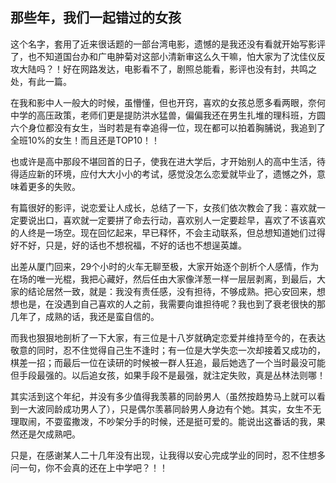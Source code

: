 ## 那些年，我们一起错过的女孩 ##

这个名字，套用了近来很话题的一部台湾电影，遗憾的是我还没有看就开始写影评了，也不知道国台办和广电肿菊对这部小清新审这么久干嘛，怕大家为了沈佳仪反攻大陆吗？！好在网路发达，电影看不了，剧照总能看，影评也没有封，共鸣之处，有此一篇。

在我和影中人一般大的时候，虽懵懂，但也开窍，喜欢的女孩总愿多看两眼，奈何中学的高压政策，老师们更是提防洪水猛兽，偏偏我还在男生扎堆的理科班，方圆六个身位都没有女生，当时若是有幸追得一位，现在都可以拍着胸脯说，我追到了全班10%的女生！而且还是TOP10！！

也或许是高中那段不堪回首的日子，使我在进大学后，才开始别人的高中生活，待得适应新的环境，应付大大小小的考试，感觉没怎么恋爱就毕业了，遗憾之外，意味着更多的失败。

有篇很好的影评，说恋爱让人成长，总结了一下，女孩们依次教会了我：喜欢就一定要说出口，喜欢就一定要拼了命去行动，喜欢别人一定要趁早，喜欢了不该喜欢的人终是一场空。现在回忆起来，早已释怀，不会主动联系，但总想知道她们过得好不好，只是，好的话也不想祝福，不好的话也不想逞英雄。

出差从厦门回来，29个小时的火车无聊至极，大家开始逐个剖析个人感情，作为在场的唯一光棍，我把心藏好，然后任由大家像洋葱一样一层层剥离，到最后，大家的结论居然一致，就是：我没有责任感，没有担待，不够成熟。把心安回来，想想也是，在没遇到自己喜欢的人之前，我需要向谁担待呢？我也到了衰老很快的那几年了，成熟的话，我还是蛮自信的。

而我也狠狠地剖析了一下大家，有三位是十八岁就确定恋爱并维持至今的，在表达敬意的同时，忍不住觉得自己生不逢时；有一位是大学失恋一次却接着又成功的，棋差一招；而最后一位在读研的时候被一群人狂追，最后她选了一个当时最没可能但手段最强的。以后追女孩，如果手段不是最强，就注定失败，真是丛林法则哪！

其实活到这个年纪，并没有多少值得我羡慕的同龄男人（虽然按趋势马上就可以看到一大波同龄成功男人了），只是偶尔羡慕同龄男人身边有个她。其实，女生不无理取闹，不耍蛮撒泼，不吵架分手的时候，还是挺可爱的。能说出这番话的我，果然还是欠成熟吧。

只是，在感谢某人二十几年没有出现，让我得以安心完成学业的同时，忍不住想多问一句，你不会真的还在上中学吧？！！